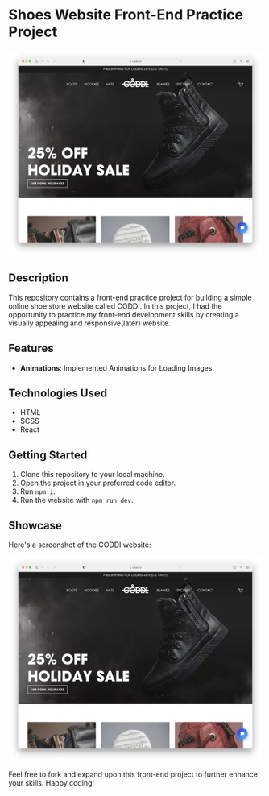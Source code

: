 # Shoes Website Front-End Practice Project

![CODDI](src/assets/coddi-shoe-website-example.jpg.webp)

## Description

This repository contains a front-end practice project for building a simple online shoe store website called CODDI. In this project, I had the opportunity to practice my front-end development skills by creating a visually appealing and responsive(later) website.

## Features

- **Animations**: Implemented Animations for Loading Images.

## Technologies Used

- HTML
- SCSS
- React

## Getting Started

1. Clone this repository to your local machine.
2. Open the project in your preferred code editor.
3. Run `npm i`.
4. Run the website with `npm run dev`.

## Showcase

Here's a screenshot of the CODDI website:

![CODDI](src/assets/coddi-shoe-website-example.jpg.webp)

Feel free to fork and expand upon this front-end project to further enhance your skills. Happy coding!

